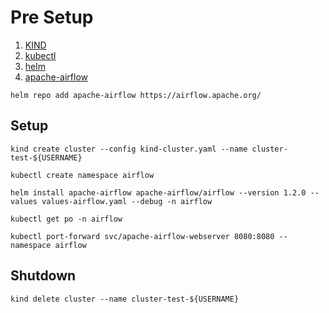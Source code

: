 # Pre Setup

1. [KIND](https://kind.sigs.k8s.io/docs/user/quick-start/#installation)
2. [kubectl](https://v1-18.docs.kubernetes.io/docs/tasks/tools/install-kubectl/)
3. [helm](https://helm.sh/docs/intro/install/)
4. [apache-airflow](https://artifacthub.io/packages/helm/apache-airflow/airflow?modal=install)

```console
helm repo add apache-airflow https://airflow.apache.org/
```

## Setup

```console
kind create cluster --config kind-cluster.yaml --name cluster-test-${USERNAME}
```

```console
kubectl create namespace airflow
```

```console
helm install apache-airflow apache-airflow/airflow --version 1.2.0 --values values-airflow.yaml --debug -n airflow
```

```console
kubectl get po -n airflow
```

```console
kubectl port-forward svc/apache-airflow-webserver 8080:8080 --namespace airflow
```

## Shutdown

```console
kind delete cluster --name cluster-test-${USERNAME}
```
